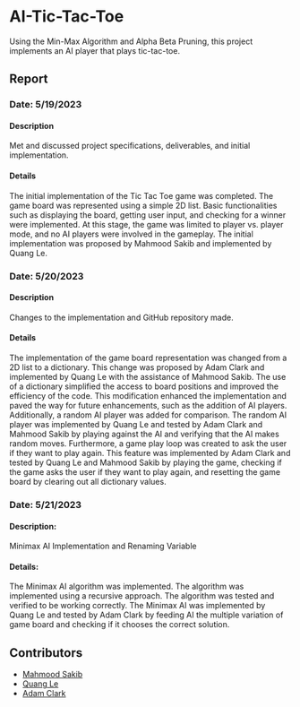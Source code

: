 # AI-Tic-Tac-Toe

Using the Min-Max Algorithm and Alpha Beta Pruning, this project implements an AI player that plays tic-tac-toe.

## Report

### Date: 5/19/2023

#### Description

Met and discussed project specifications, deliverables, and initial implementation.

#### Details

The initial implementation of the Tic Tac Toe game was completed. The game board was represented using a simple 2D list. Basic functionalities such as displaying the board, getting user input, and checking for a winner were implemented. At this stage, the game was limited to player vs. player mode, and no AI players were involved in the gameplay. The initial implementation was proposed by Mahmood Sakib and implemented by Quang Le.

### Date: 5/20/2023

#### Description
Changes to the implementation and GitHub repository made.

#### Details

The implementation of the game board representation was changed from a 2D list to a dictionary. This change was proposed by Adam Clark and implemented by Quang Le with the assistance of Mahmood Sakib. The use of a dictionary simplified the access to board positions and improved the efficiency of the code. This modification enhanced the implementation and paved the way for future enhancements, such as the addition of AI players. Additionally, a random AI player was added for comparison. The random AI player was implemented by Quang Le and tested by Adam Clark and Mahmood Sakib by playing against the AI and verifying that the AI makes random moves. Furthermore, a game play loop was created to ask the user if they want to play again. This feature was implemented by Adam Clark and tested by Quang Le and Mahmood Sakib by playing the game, checking if the game asks the user if they want to play again, and resetting the game board by clearing out all dictionary values.

### Date: 5/21/2023

#### Description: 
Minimax AI Implementation and Renaming Variable
    
#### Details: 
The Minimax AI algorithm was implemented. The algorithm was implemented using a recursive approach. The algorithm was tested and verified to be working correctly. The Minimax AI was implemented by Quang Le and tested by Adam Clark by feeding AI the multiple variation of game board and checking if it chooses the correct solution.


## Contributors

- [Mahmood Sakib](https://github.com/mSakib20)
- [Quang Le](https://github.com/Q-Wrld97)
- [Adam Clark](https://github.com/clarkca7)

